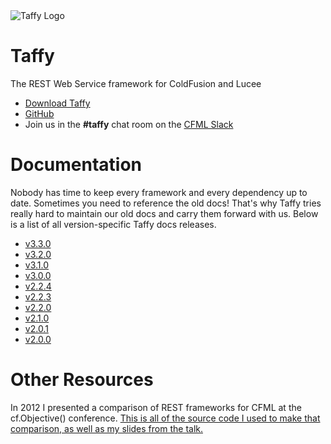 <img alt="Taffy Logo" src="https://taffy.io/images/logo.png" style="max-width: 300px" />

# Taffy

The REST Web Service framework for ColdFusion and Lucee

- [Download Taffy](https://github.com/atuttle/Taffy/archive/refs/heads/main.zip)
- [GitHub](https://github.com/atuttle/Taffy)
- Join us in the **#taffy** chat room on the [CFML Slack](https://cfml-slack.herokuapp.com/)

# Documentation

Nobody has time to keep every framework and every dependency up to date. Sometimes you need to reference the old docs! That's why Taffy tries really hard to maintain our old docs and carry them forward with us. Below is a list of all version-specific Taffy docs releases.

<!--new_docs_links_here-->

- [v3.3.0](3.3.0.md)
- [v3.2.0](3.2.0.md)
- [v3.1.0](3.1.0.md)
- [v3.0.0](3.0.0.md)
- [v2.2.4](2.2.4.md)
- [v2.2.3](2.2.3.md)
- [v2.2.0](2.2.0.md)
- [v2.1.0](2.1.0.md)
- [v2.0.1](2.0.1.md)
- [v2.0.0](2.0.0.md)

# Other Resources

In 2012 I presented a comparison of REST frameworks for CFML at the cf.Objective() conference. [This is all of the source code I used to make that comparison, as well as my slides from the talk.](https://github.com/atuttle/CF-REST-Comparison#coldfusion-rest-comparison)

